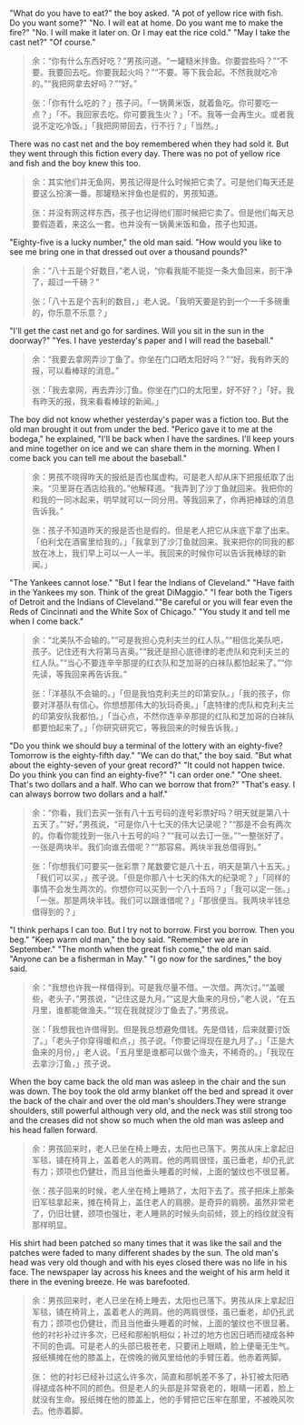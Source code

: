 "What do you have to eat?" the boy asked. "A pot of yellow rice with fish. Do you want some?" "No. I will eat at home. Do you want me to make the fire?" "No. I will make it later on. Or I may eat the rice cold." "May I take the cast net?" "Of course."
> 余：“你有什么东西好吃？”男孩问道。“一罐糙米拌鱼。你要尝些吗？”“不要。我要回去吃。你要我起火吗？”“不要。等下我会起。不然我就吃冷的。”“我把网拿去好吗？”“好。”
> 
> 张：「你有什么吃的？」孩子问。「一锅黄米饭，就着鱼吃。你可要吃一点？」「不。我回家去吃。你可要我生火？」「不。我等一会再生火。或者我说不定吃冷饭。」「我把网带回去，行不行？」「当然。」

There was no cast net and the boy remembered when they had sold it. But they went through this fiction every day. There was no pot of yellow rice and fish and the boy knew this too. 
> 余：其实他们并无鱼网，男孩记得是什么时候把它卖了。可是他们每天还是要这么扮演一番。那罐糙米拌鱼也是假的，男孩知道。
> 
> 张：并没有网这样东西，孩子也记得他们那时候把它卖了。但是他们每天总要假造着，来这么一套。也并没有一锅黄米饭和鱼，孩子也知道。

"Eighty-five is a lucky number," the old man said. "How would you like to see me bring one in that dressed out over a thousand pounds?" 
> 余：“八十五是个好数目，”老人说，“你看我能不能捉一条大鱼回来，剖干净了，超过一千磅？”
> 
> 张：「八十五是个吉利的数目，」老人说。「我明天要是钓到一个一千多磅重的，你乐意不乐意？」

"I'll get the cast net and go for sardines. Will you sit in the sun in the doorway?" "Yes. I have yesterday's paper and I will read the baseball."
> 余：“我要去拿网弄沙丁鱼了。你坐在门口晒太阳好吗？”“好。我有昨天的报，可以看棒球的消息。”
> 
> 张：「我去拿网，再去弄沙汀鱼。你坐在门口的太阳里，好不好？」「好。我有昨天的报，我来看看棒球的新闻。」

The boy did not know whether yesterday's paper was a fiction too. But the old man brought it out from under the bed. "Perico gave it to me at the bodega," he explained, "I'll be back when I have the sardines. I'll keep yours and mine together on ice and we can share them in the morning. When I come back you can tell me about the baseball." 
> 余：男孩不晓得昨天的报纸是否也属虚构。可是老人却从床下把报纸取了出来。“贝里哥在酒店给我的。”他解释道。“我弄到了沙丁鱼就回来。我把你的和我的一同冰起来，明早就可以一同分用。等我回来了，你再把棒球的消息告诉我。”
> 
> 张：孩子不知道昨天的报是否也是假的。但是老人把它从床底下拿了出来。「伯利戈在酒窖里给我的。」「我拿到了沙汀鱼就回来。我来把你的同我的都放在冰上，我们早上可以一人一半。我回来的时候你可以告诉我棒球的新闻。」

"The Yankees cannot lose." "But I fear the Indians of Cleveland." "Have faith in the Yankees my son. Think of the great DiMaggio." "I fear both the Tigers of Detroit and the Indians of Cleveland.""Be careful or you will fear even the Reds of Cincinnati and the White Sox of Chicago." "You study it and tell me when I come back." 
> 余：“北美队不会输的。”“可是我担心克利夫兰的红人队。”“相信北美队吧，孩子。记住还有大将第马吉奥。”“我还是担心底德律的老虎队和克利夫兰的红人队。”“当心不要连辛辛那提的红衣队和芝加哥的白袜队都怕起来了。”“你先读，等我回来再告诉我。”
> 
> 张：「洋基队不会输的。」「但是我怕克利夫兰的印第安队。」「我的孩子，你要对洋基队有信心。你想想那伟大的狄玛奇奥。」「底特律的虎队和克利夫兰的印第安队我都怕。」「当心点，不然你连辛辛那提的红队和芝加哥的白袜队都要怕起来了。」「你研究研究它，等我回来的时候告诉我。」

"Do you think we should buy a terminal of the lottery with an eighty-five? Tomorrow is the eighty-fifth day." "We can do that," the boy said. "But what about the eighty-seven of your great record?" "It could not happen twice. Do you think you can find an eighty-five?" "I can order one." "One sheet. That's two dollars and a half. Who can we borrow that from?" "That's easy. I can always borrow two dollars and a half."
> 余：“你看，我们去买一张有八十五号码的连号彩票好吗？明天就是第八十五天了。”“好，”男孩说，“可是你八十七天的伟大记录呢？”“那是不会有两次的。你看你能找到一张八十五号的吗？”“我可以去订一张。”“一整张好了。一张是两块半。我们向谁去借呢？”“那容易。两块半我总借得到。”
> 
> 张：「你想我们可要买一张彩票？尾数要它是八十五，明天是第八十五天。」「我们可以买，」孩子说。「但是你那八十七天的伟大的纪录呢？」「同样的事情不会发生两次的。你想你可以买到一个八十五吗？」「我可以定一张。」「一张。那是两块半钱。我们可以跟谁借呢？」「那很便当。我两块半钱总借得到的？」

"I think perhaps I can too. But I try not to borrow. First you borrow. Then you beg." "Keep warm old man," the boy said. "Remember we are in September." "The month when the great fish come," the old man said. "Anyone can be a fisherman in May." "I go now for the sardines," the boy said. 
> 余：“我想也许我一样借得到。可是我尽量不借。一次借。两次讨。”“盖暖些，老头子，”男孩说，“记住这是九月。”“这是大鱼来的月份，”老人说，“在五月里，谁都能做渔夫。”“现在我就捉沙丁鱼去了。”男孩说。
> 
> 张：「我想我也许借得到。但是我总想避免借钱。先是借钱，后来就要讨饭了。」「老头子你穿得暖和点，」孩子说。「你要记得现在是九月了。」「正是大鱼来的月份，」老人说。「五月里是谁都可以做个渔夫，不稀奇的。」「我现在去拿沙汀鱼，」孩子说。

When the boy came back the old man was asleep in the chair and the sun was down. The boy took the old army blanket off the bed and spread it over the back of the chair and over the old man's shoulders.They were strange shoulders, still powerful although very old, and the neck was still strong too and the creases did not show so much when the old man was asleep and his head fallen forward. 
> 余：男孩回来时，老人已坐在椅上睡去，太阳也已落下。男孩从床上拿起旧军毯，铺在椅背上，盖着老人的两肩。他的两肩很怪，虽已垂老，却仍孔武有力；颈项也仍健壮，而且当他垂头睡着的时候，上面的皱纹也不很显著。
> 
> 张：孩子回来的时候，老人坐在椅上睡熟了，太阳下去了。孩子把床上那条旧军毯拿起来，摊在椅背上，盖住老人的肩膀。是奇异的肩膀。虽然非常老了，仍旧壮健，颈项也强壮，老人睡熟的时候头向前倾，颈上的绉纹就没有那样明显。

His shirt had been patched so many times that it was like the sail and the patches were faded to many different shades by the sun. The old man's head was very old though and with his eyes closed there was no life in his face. The newspaper lay across his knees and the weight of his arm held it there in the evening breeze. He was barefooted.
> 余：男孩回来时，老人已坐在椅上睡去，太阳也已落下。男孩从床上拿起旧军毯，铺在椅背上，盖着老人的两肩。他的两肩很怪，虽已垂老，却仍孔武有力；颈项也仍健壮，而且当他垂头睡着的时候，上面的皱纹也不很显著。
他的衬衫补过许多次，已经和那船帆相似；补过的地方也因日晒而褪成各种不同的色调。可是老人的头部已极苍老，只要闭上眼睛，脸上便毫无生气。报纸横摊在他的膝盖上，在傍晚的微风里给他的手臂压着。他赤着两脚。
> 
> 张： 他的衬衫已经补过这么许多次，简直和那帆差不多了，补钉被太阳晒得褪成各种不同的颜色。但是老人的头部是非常衰老的，眼睛一闭着，脸上就没有生命。报纸摊在他的膝盖上，他的手臂把它压牢在那里，不被晚风吹去。他赤着脚。
